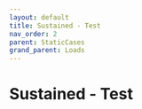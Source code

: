 ```yaml
---
layout: default
title: Sustained - Test
nav_order: 2
parent: StaticCases
grand_parent: Loads
---
```


# Sustained - Test